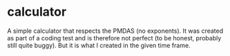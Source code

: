 # calculator
A simple calculator that respects the PMDAS (no exponents). It was created as part of a coding test and is therefore not perfect (to be honest, probably still quite buggy). But it is what I created in the given time frame.
